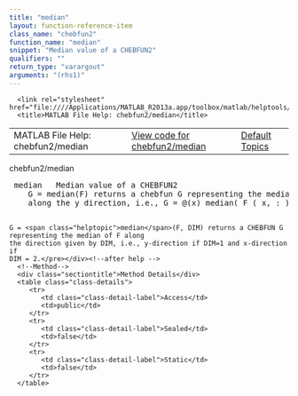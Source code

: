 ```yaml
---
title: "median"
layout: function-reference-item
class_name: "chebfun2"
function_name: "median"
snippet: "Median value of a CHEBFUN2"
qualifiers: ""
return_type: "varargout"
arguments: "(rhs1)"
---
```


<html>
   <head>
      <meta http-equiv="Content-Type" content="text/html; charset=utf-8">
   
      <link rel="stylesheet" href="file:////Applications/MATLAB_R2013a.app/toolbox/matlab/helptools/private/helpwin.css">
      <title>MATLAB File Help: chebfun2/median</title>
   </head>
   <body>
      <!--Single-page help-->
      <table border="0" cellspacing="0" width="100%">
         <tr class="subheader">
            <td class="headertitle">MATLAB File Help: chebfun2/median</td>
            <td class="subheader-left"><a href="matlab:edit chebfun2/median">View code for chebfun2/median</a></td>
            <td class="subheader-right"><a href="matlab:helpwin">Default Topics</a></td>
         </tr>
      </table>
      <div class="title">chebfun2/median</div>
      <div class="helptext"><pre><!--helptext --> <span class="helptopic">median</span>   Median value of a CHEBFUN2
    G = <span class="helptopic">median</span>(F) returns a chebfun G representing the median of the CHEBFUN2
    along the y direction, i.e., G = @(x) median( F ( x, : ) ).
 
    G = <span class="helptopic">median</span>(F, DIM) returns a CHEBFUN G representing the median of F along
    the direction given by DIM, i.e., y-direction if DIM=1 and x-direction if
    DIM = 2.</pre></div><!--after help -->
      <!--Method-->
      <div class="sectiontitle">Method Details</div>
      <table class="class-details">
         <tr>
            <td class="class-detail-label">Access</td>
            <td>public</td>
         </tr>
         <tr>
            <td class="class-detail-label">Sealed</td>
            <td>false</td>
         </tr>
         <tr>
            <td class="class-detail-label">Static</td>
            <td>false</td>
         </tr>
      </table>
   </body>
</html>
